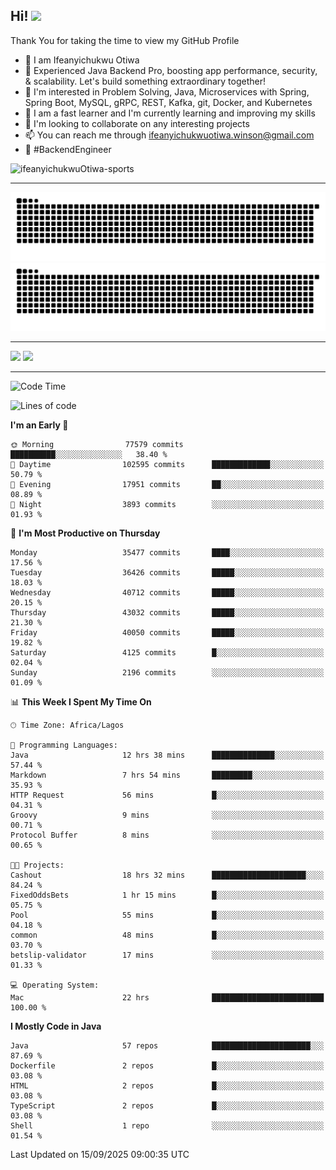 <!-- BLOG-POST-LIST:START --><!-- BLOG-POST-LIST:END -->

## Hi! <img src="https://media.giphy.com/media/hvRJCLFzcasrR4ia7z/giphy.gif" width="4%"> 

Thank You for taking the time to view my GitHub Profile

- 👋 I am Ifeanyichukwu Otiwa
- 🚀 Experienced Java Backend Pro, boosting app performance, security, & scalability. Let's build something extraordinary together!
- 👀 I'm interested in Problem Solving, Java, Microservices with Spring, Spring Boot, MySQL, gRPC, REST, Kafka, git, Docker, and Kubernetes
- 🌱 I am a fast learner and I'm currently learning and improving my skills
- 💞️ I'm looking to collaborate on any interesting projects
- 📫 You can reach me through ifeanyichukwuotiwa.winson@gmail.com
- 🚀 #BackendEngineer

<p align="left" marginTop="10px"> <img src="https://komarev.com/ghpvc/?username=ifeanyichukwuOtiwa-sports&label=Profile%20views&color=0e75b6&style=for-the-badge" alt="ifeanyichukwuOtiwa-sports" /> </p>

***

<!--🐍📈SNAKEGRAPH / 🌐WEBSITE: https://github.com/Platane/snk -->
![github contribution grid snake animation](https://raw.githubusercontent.com/ifeanyichukwuOtiwa-sports/ifeanyichukwuOtiwa-sports/output/github-contribution-grid-snake-dark.svg#gh-dark-mode-only)![github contribution grid snake animation](https://raw.githubusercontent.com/ifeanyichukwuOtiwa-sports/ifeanyichukwuOtiwa-sports/output/github-contribution-grid-snake.svg#gh-light-mode-only)

***

<p float="left">
  <img float="left" src="https://github-readme-stats.vercel.app/api?username=ifeanyichukwuOtiwa-sports&count_private=true&include_all_commits=true&theme=react&show_icons=true" />
  <img float="right" src="https://github-readme-stats.vercel.app/api/top-langs/?username=ifeanyichukwuOtiwa-sports&layout=compact&show_icons=true&theme=react" /> 
</p>

***



<!--START_SECTION:waka-->
![Code Time](http://img.shields.io/badge/Code%20Time-4%2C205%20hrs%208%20mins-blue)

![Lines of code](https://img.shields.io/badge/From%20Hello%20World%20I%27ve%20Written-58.4%20million%20lines%20of%20code-blue)

**I'm an Early 🐤** 

```text
🌞 Morning                77579 commits       ██████████░░░░░░░░░░░░░░░   38.40 % 
🌆 Daytime                102595 commits      █████████████░░░░░░░░░░░░   50.79 % 
🌃 Evening                17951 commits       ██░░░░░░░░░░░░░░░░░░░░░░░   08.89 % 
🌙 Night                  3893 commits        ░░░░░░░░░░░░░░░░░░░░░░░░░   01.93 % 
```
📅 **I'm Most Productive on Thursday** 

```text
Monday                   35477 commits       ████░░░░░░░░░░░░░░░░░░░░░   17.56 % 
Tuesday                  36426 commits       █████░░░░░░░░░░░░░░░░░░░░   18.03 % 
Wednesday                40712 commits       █████░░░░░░░░░░░░░░░░░░░░   20.15 % 
Thursday                 43032 commits       █████░░░░░░░░░░░░░░░░░░░░   21.30 % 
Friday                   40050 commits       █████░░░░░░░░░░░░░░░░░░░░   19.82 % 
Saturday                 4125 commits        █░░░░░░░░░░░░░░░░░░░░░░░░   02.04 % 
Sunday                   2196 commits        ░░░░░░░░░░░░░░░░░░░░░░░░░   01.09 % 
```


📊 **This Week I Spent My Time On** 

```text
🕑︎ Time Zone: Africa/Lagos

💬 Programming Languages: 
Java                     12 hrs 38 mins      ██████████████░░░░░░░░░░░   57.44 % 
Markdown                 7 hrs 54 mins       █████████░░░░░░░░░░░░░░░░   35.93 % 
HTTP Request             56 mins             █░░░░░░░░░░░░░░░░░░░░░░░░   04.31 % 
Groovy                   9 mins              ░░░░░░░░░░░░░░░░░░░░░░░░░   00.71 % 
Protocol Buffer          8 mins              ░░░░░░░░░░░░░░░░░░░░░░░░░   00.65 % 

🐱‍💻 Projects: 
Cashout                  18 hrs 32 mins      █████████████████████░░░░   84.24 % 
FixedOddsBets            1 hr 15 mins        █░░░░░░░░░░░░░░░░░░░░░░░░   05.75 % 
Pool                     55 mins             █░░░░░░░░░░░░░░░░░░░░░░░░   04.18 % 
common                   48 mins             █░░░░░░░░░░░░░░░░░░░░░░░░   03.70 % 
betslip-validator        17 mins             ░░░░░░░░░░░░░░░░░░░░░░░░░   01.33 % 

💻 Operating System: 
Mac                      22 hrs              █████████████████████████   100.00 % 
```

**I Mostly Code in Java** 

```text
Java                     57 repos            ██████████████████████░░░   87.69 % 
Dockerfile               2 repos             █░░░░░░░░░░░░░░░░░░░░░░░░   03.08 % 
HTML                     2 repos             █░░░░░░░░░░░░░░░░░░░░░░░░   03.08 % 
TypeScript               2 repos             █░░░░░░░░░░░░░░░░░░░░░░░░   03.08 % 
Shell                    1 repo              ░░░░░░░░░░░░░░░░░░░░░░░░░   01.54 % 
```




 Last Updated on 15/09/2025 09:00:35 UTC
<!--END_SECTION:waka-->

<!--
<p align="center">
![trophy](https://github-profile-trophy.vercel.app/?username=ifeanyichukwuOtiwa-sports&theme=onedark) (https://github.com/ryo-ma/github-profile-trophy)
</p>
-->

<!---
ifeanyi-otiwa/ifeanyi-otiwa is a ✨ special ✨ repository because its `README.md` (this file) appears on your GitHub profile.
You can click the Preview link to take a look at your changes.
--->
